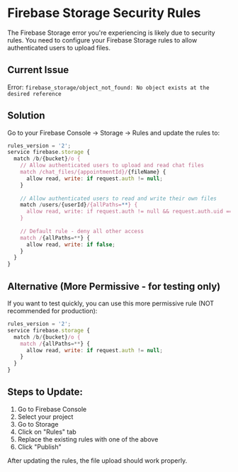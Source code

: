 # Firebase Storage Security Rules

The Firebase Storage error you're experiencing is likely due to security rules. You need to configure your Firebase Storage rules to allow authenticated users to upload files.

## Current Issue
Error: `firebase_storage/object_not_found: No object exists at the desired reference`

## Solution

Go to your Firebase Console → Storage → Rules and update the rules to:

```javascript
rules_version = '2';
service firebase.storage {
  match /b/{bucket}/o {
    // Allow authenticated users to upload and read chat files
    match /chat_files/{appointmentId}/{fileName} {
      allow read, write: if request.auth != null;
    }
    
    // Allow authenticated users to read and write their own files
    match /users/{userId}/{allPaths=**} {
      allow read, write: if request.auth != null && request.auth.uid == userId;
    }
    
    // Default rule - deny all other access
    match /{allPaths=**} {
      allow read, write: if false;
    }
  }
}
```

## Alternative (More Permissive - for testing only)

If you want to test quickly, you can use this more permissive rule (NOT recommended for production):

```javascript
rules_version = '2';
service firebase.storage {
  match /b/{bucket}/o {
    match /{allPaths=**} {
      allow read, write: if request.auth != null;
    }
  }
}
```

## Steps to Update:

1. Go to Firebase Console
2. Select your project
3. Go to Storage
4. Click on "Rules" tab
5. Replace the existing rules with one of the above
6. Click "Publish"

After updating the rules, the file upload should work properly.

